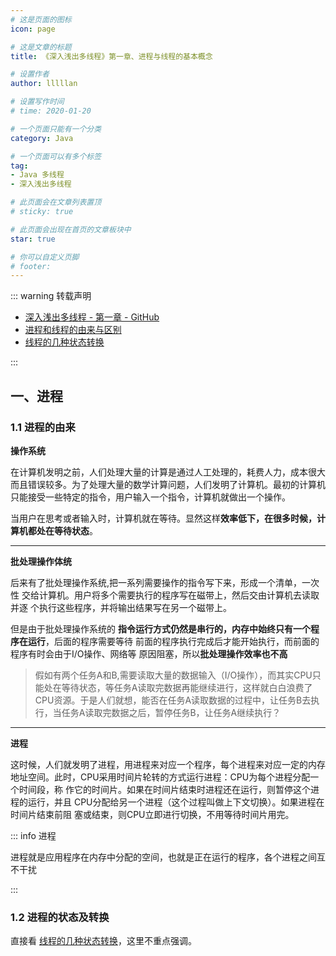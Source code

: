 ```yaml
---
# 这是页面的图标
icon: page

# 这是文章的标题
title: 《深入浅出多线程》第一章、进程与线程的基本概念

# 设置作者
author: lllllan

# 设置写作时间
# time: 2020-01-20

# 一个页面只能有一个分类
category: Java

# 一个页面可以有多个标签
tag:
- Java 多线程
- 深入浅出多线程

# 此页面会在文章列表置顶
# sticky: true

# 此页面会出现在首页的文章板块中
star: true

# 你可以自定义页脚
# footer: 
---
```




::: warning 转载声明

- [深入浅出多线程 - 第一章 - GitHub](https://github.com/RedSpider1/concurrent/blob/develop/article/01/1.md)
- [进程和线程的由来与区别](https://blog.csdn.net/whl_program/article/details/70217354)
- [线程的几种状态转换](https://www.cnblogs.com/jijijiefang/articles/7222955.html)

:::



## 一、进程



### 1.1 进程的由来



**操作系统**

在计算机发明之前，人们处理大量的计算是通过人工处理的，耗费人力，成本很大而且错误较多。为了处理大量的数学计算问题，人们发明了计算机。最初的计算机只能接受一些特定的指令，用户输入一个指令，计算机就做出一个操作。

当用户在思考或者输入时，计算机就在等待。显然这样**效率低下，在很多时候，计算机都处在等待状态**。

----



**批处理操作体统**

后来有了批处理操作系统,把一系列需要操作的指令写下来，形成一个清单，一次性 交给计算机。用户将多个需要执行的程序写在磁带上，然后交由计算机去读取并逐 个执行这些程序，并将输出结果写在另一个磁带上。

但是由于批处理操作系统的 **指令运行方式仍然是串行的，内存中始终只有一个程序在运行**，后面的程序需要等待 前面的程序执行完成后才能开始执行，而前面的程序有时会由于I/O操作、网络等 原因阻塞，所以**批处理操作效率也不高**

> 假如有两个任务A和B,需要读取大量的数据输入（I/O操作），而其实CPU只能处在等待状态，等任务A读取完数据再能继续进行，这样就白白浪费了CPU资源。于是人们就想，能否在任务A读取数据的过程中，让任务B去执行，当任务A读取完数据之后，暂停任务B，让任务A继续执行？

----



**进程**

这时候，人们就发明了进程，用进程来对应一个程序，每个进程来对应一定的内存地址空间。此时，CPU采用时间片轮转的方式运行进程：CPU为每个进程分配一个时间段，称 作它的时间片。如果在时间片结束时进程还在运行，则暂停这个进程的运行，并且 CPU分配给另一个进程（这个过程叫做上下文切换）。如果进程在时间片结束前阻 塞或结束，则CPU立即进行切换，不用等待时间片用完。

::: info 进程

进程就是应用程序在内存中分配的空间，也就是正在运行的程序，各个进程之间互不干扰

:::



### 1.2 进程的状态及转换

直接看 [线程的几种状态转换](https://www.cnblogs.com/jijijiefang/articles/7222955.html)，这里不重点强调。



